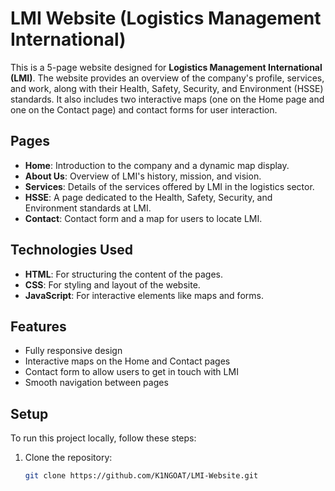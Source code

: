 # LMI Website (Logistics Management International)

This is a 5-page website designed for **Logistics Management International (LMI)**. The website provides an overview of the company's profile, services, and work, along with their Health, Safety, Security, and Environment (HSSE) standards. It also includes two interactive maps (one on the Home page and one on the Contact page) and contact forms for user interaction. 

## Pages

- **Home**: Introduction to the company and a dynamic map display.
- **About Us**: Overview of LMI's history, mission, and vision.
- **Services**: Details of the services offered by LMI in the logistics sector.
- **HSSE**: A page dedicated to the Health, Safety, Security, and Environment standards at LMI.
- **Contact**: Contact form and a map for users to locate LMI.

## Technologies Used

- **HTML**: For structuring the content of the pages.
- **CSS**: For styling and layout of the website.
- **JavaScript**: For interactive elements like maps and forms.

## Features

- Fully responsive design
- Interactive maps on the Home and Contact pages
- Contact form to allow users to get in touch with LMI
- Smooth navigation between pages

## Setup

To run this project locally, follow these steps:

1. Clone the repository:

   ```bash
   git clone https://github.com/K1NGOAT/LMI-Website.git
